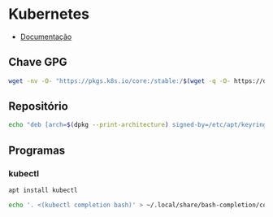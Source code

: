 # Kubernetes

<div class="page-toc">

<!-- toc -->

</div>

- [Documentação](https://kubernetes.io/pt-br/docs/tasks/tools/install-kubectl-linux/#instale-usando-o-gerenciador-de-pacotes-nativo)

## Chave GPG

```sh
wget -nv -O- "https://pkgs.k8s.io/core:/stable:/$(wget -q -O- https://dl.k8s.io/release/stable.txt | sed -r 's/^(v[0-9]+\.[0-9]+).*/\1/')/deb/Release.key" | gpg --dearmor > /etc/apt/keyrings/kubernetes.gpg
```

## Repositório

```sh
echo "deb [arch=$(dpkg --print-architecture) signed-by=/etc/apt/keyrings/kubernetes.gpg] https://pkgs.k8s.io/core:/stable:/$(wget -q -O- https://dl.k8s.io/release/stable.txt | sed -r 's/^(v[0-9]+\.[0-9]+).*/\1/')/deb/ /" > /etc/apt/sources.list.d/kubernetes.list
```

## Programas

### kubectl

```sh
apt install kubectl

echo '. <(kubectl completion bash)' > ~/.local/share/bash-completion/completions/kubectl
```
